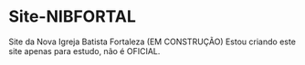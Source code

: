 # Site-NIBFORTAL
Site da Nova Igreja Batista Fortaleza (EM CONSTRUÇÃO)
Estou criando este site apenas para estudo, não é OFICIAL.
